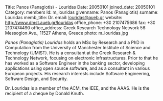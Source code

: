 Title: Panos (Panagiotis) - Louridas
Date: 20050101
joined_date: 20050101
Category: members
Id: m_louridas
givenname: Panos (Panagiotis)
surname: Louridas
memb_title: Dr.
email: louridas@aueb.gr
website: http://www.dmst.aueb.gr/louridas
office_phone: +30 2107475686
fax: +30 2107474490
office_address: Greek Research Technology Network 56 Messogion Ave., 11527 Athens, Greece
photo: m_louridas.jpg

_Panos (Panagiotis) Louridas_ holds an MSc by Research and a PhD in Computation from the University of Manchester Institute of Science and Technology (UMIST). He is a consultant at the Greek Research & Technology Network, focusing on electronic infrastructures. Prior to that he has worked as a Software Engineer in the banking sector, developing applications using open source software, and as a consultant in various European projects. His research interests include Software Engineering, Software Design, and Security.

Dr. Louridas is a member of the ACM, the IEEE, and the AAAS. He is the recipient of a cheque by Donald Knuth.
